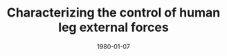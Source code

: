 ---
title: "Characterizing the control of human leg external forces"
collection: publications
permalink: /publication/CO-7
date: 1980-01-07
venue: 'Engineering'
link: 'https://www.youtube.com/watch?v=FxQMNlLwlO8&t=41s&ab_channel=BioMechanic'
citation: '<b>Kudzia P.</b>, Robinovitch S., and Donelan M., Characterizing the control of human leg external forces, <i>Canadian Society of Biomechanics</i>. Virtual Conference  <b>2021</b>'
---